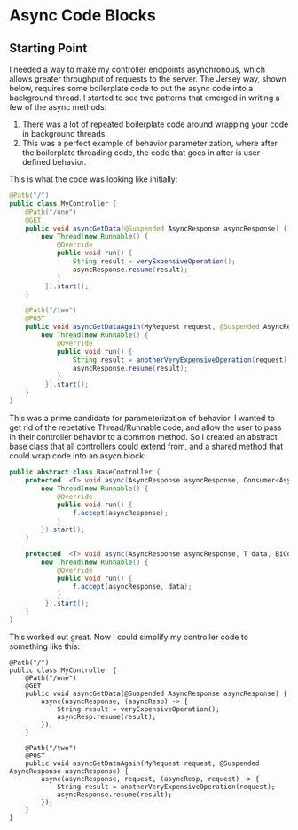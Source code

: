 # Async Code Blocks

## Starting Point

I needed a way to make my controller endpoints asynchronous, which allows greater throughput of requests to the server. The Jersey way, shown below, requires some boilerplate code to put the async code into a background thread. I started to see two patterns that emerged in writing a few of the async methods:

1. There was a lot of repeated boilerplate code around wrapping your code in background threads
2. This was a perfect example of behavior parameterization, where after the boilerplate threading code, the code that goes in after is user-defined behavior. 

This is what the code was looking like initially:

```java
@Path("/")
public class MyController {
    @Path("/one")
    @GET
    public void asyncGetData(@Suspended AsyncResponse asyncResponse) {
        new Thread(new Runnable() {
            @Override
            public void run() {
                String result = veryExpensiveOperation();
                asyncResponse.resume(result);
            }
         }).start();
    }

    @Path("/two")
    @POST
    public void asyncGetDataAgain(MyRequest request, @Suspended AsyncResponse asyncResponse) {
        new Thread(new Runnable() {
            @Override
            public void run() {
                String result = anotherVeryExpensiveOperation(request);
                asyncResponse.resume(result);
            }
         }).start();
    }
}
```

This was a prime candidate for parameterization of behavior. I wanted to get rid of the repetative Thread/Runnable code, and allow the user to pass in their controller behavior to a common method. So I created an abstract base class that all controllers could extend from, and a shared method that could wrap code into an asycn block:

```java
public abstract class BaseController {
    protected  <T> void async(AsyncResponse asyncResponse, Consumer<AsyncResponse> f) {
        new Thread(new Runnable() {
            @Override
            public void run() {
                f.accept(asyncResponse);
            }
        }).start();
    }

    protected  <T> void async(AsyncResponse asyncResponse, T data, BiConsumer<AsyncResponse, T> f) {
        new Thread(new Runnable() {
            @Override
            public void run() {
                f.accept(asyncResponse, data);
            }
         }).start();
    }
}
```

This worked out great. Now I could simplify my controller code to something like this:

```
@Path("/")
public class MyController {
    @Path("/one")
    @GET
    public void asyncGetData(@Suspended AsyncResponse asyncResponse) {
        async(asyncResponse, (asyncResp) -> {
            String result = veryExpensiveOperation();
            asyncResp.resume(result);
        });
    }

    @Path("/two")
    @POST
    public void asyncGetDataAgain(MyRequest request, @Suspended AsyncResponse asyncResponse) {
        async(asyncResponse, request, (asyncResp, request) -> {
            String result = anotherVeryExpensiveOperation(request);
            asyncResponse.resume(result);
        });
    }
}
```
